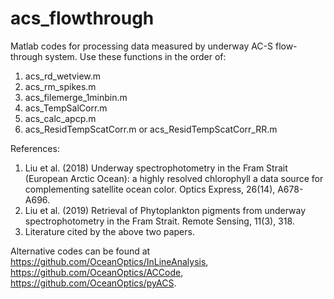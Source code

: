 # acs_flowthrough
Matlab codes for processing data measured by underway AC-S flow-through system. Use these functions in the order of:

1) acs_rd_wetview.m
2) acs_rm_spikes.m
3) acs_filemerge_1minbin.m
4) acs_TempSalCorr.m
5) acs_calc_apcp.m
6) acs_ResidTempScatCorr.m or acs_ResidTempScatCorr_RR.m

References:
1. Liu et al. (2018)
Underway spectrophotometry in the Fram Strait (European Arctic Ocean): a highly resolved chlorophyll a data source for complementing satellite ocean color. Optics Express, 26(14), A678-A696.
2. Liu et al. (2019)
Retrieval of Phytoplankton pigments from underway spectrophotometry in the Fram Strait. Remote Sensing, 11(3), 318.
3. Literature cited by the above two papers.

Alternative codes can be found at https://github.com/OceanOptics/InLineAnalysis, https://github.com/OceanOptics/ACCode, https://github.com/OceanOptics/pyACS.
